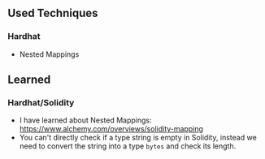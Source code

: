 ## Used Techniques

### Hardhat

- Nested Mappings

## Learned

### Hardhat/Solidity

- I have learned about Nested Mappings: https://www.alchemy.com/overviews/solidity-mapping 
- You can't directly check if a type string is empty in Solidity, instead we need to convert the string into a type `bytes` and check its length.
